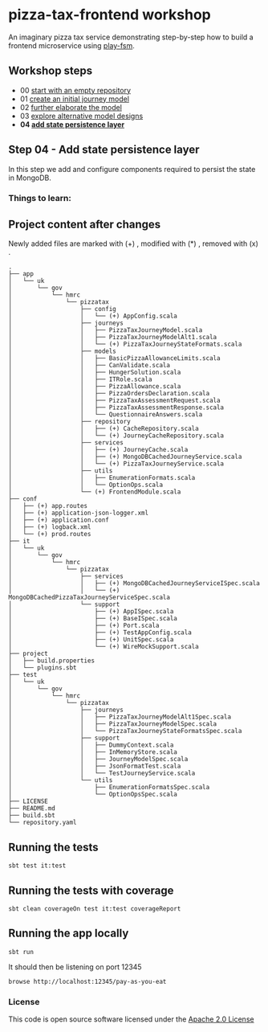 # pizza-tax-frontend workshop

An imaginary pizza tax service demonstrating step-by-step how to build a frontend microservice using [play-fsm](https://github.com/hmrc/play-fsm).

## Workshop steps

- 00 [start with an empty repository](https://github.com/hmrc/pizza-tax-frontend-workshop/tree/master#readme)
- 01 [create an initial journey model](https://github.com/hmrc/pizza-tax-frontend-workshop/tree/step-01-create-a-journey#readme)
- 02 [further elaborate the model](https://github.com/hmrc/pizza-tax-frontend-workshop/tree/step-02-extend-journey-model#readme)
- 03 [explore alternative model designs](https://github.com/hmrc/pizza-tax-frontend-workshop/tree/step-03-alternative-model-design#readme)
- **04 [add state persistence layer](https://github.com/hmrc/pizza-tax-frontend-workshop/tree/step-04-configure-state-persistence-layer#readme)**

## Step 04 - Add state persistence layer

In this step we add and configure components required to persist the state in MongoDB.

### Things to learn:

## Project content after changes

Newly added files are marked with (+) , modified with (*) , removed with (x) .

    .
    ├── app
    │   └── uk
    │       └── gov
    │           └── hmrc
    │               └── pizzatax
    │                   ├── config
    │                   │   └── (+) AppConfig.scala
    │                   ├── journeys
    │                   │   ├── PizzaTaxJourneyModel.scala
    │                   │   ├── PizzaTaxJourneyModelAlt1.scala
    │                   │   └── (+) PizzaTaxJourneyStateFormats.scala
    │                   ├── models
    │                   │   ├── BasicPizzaAllowanceLimits.scala
    │                   │   ├── CanValidate.scala
    │                   │   ├── HungerSolution.scala
    │                   │   ├── ITRole.scala
    │                   │   ├── PizzaAllowance.scala
    │                   │   ├── PizzaOrdersDeclaration.scala
    │                   │   ├── PizzaTaxAssessmentRequest.scala
    │                   │   ├── PizzaTaxAssessmentResponse.scala
    │                   │   └── QuestionnaireAnswers.scala
    │                   ├── repository
    │                   │   ├── (+) CacheRepository.scala
    │                   │   └── (+) JourneyCacheRepository.scala
    │                   ├── services
    │                   │   ├── (+) JourneyCache.scala
    │                   │   ├── (+) MongoDBCachedJourneyService.scala
    │                   │   └── (+) PizzaTaxJourneyService.scala
    │                   ├── utils
    │                   │   ├── EnumerationFormats.scala
    │                   │   └── OptionOps.scala
    │                   └── (+) FrontendModule.scala
    ├── conf
    │   ├── (+) app.routes
    │   ├── (+) application-json-logger.xml
    │   ├── (+) application.conf
    │   ├── (+) logback.xml
    │   └── (+) prod.routes
    ├── it
    │   └── uk
    │       └── gov
    │           └── hmrc
    │               └── pizzatax
    │                   ├── services
    │                   │   ├── (+) MongoDBCachedJourneyServiceISpec.scala
    │                   │   └── (+) MongoDBCachedPizzaTaxJourneyServiceSpec.scala
    │                   └── support
    │                       ├── (+) AppISpec.scala
    │                       ├── (+) BaseISpec.scala
    │                       ├── (+) Port.scala
    │                       ├── (+) TestAppConfig.scala
    │                       ├── (+) UnitSpec.scala
    │                       └── (+) WireMockSupport.scala
    ├── project
    │   ├── build.properties
    │   └── plugins.sbt
    ├── test
    │   └── uk
    │       └── gov
    │           └── hmrc
    │               └── pizzatax
    │                   ├── journeys
    │                   │   ├── PizzaTaxJourneyModelAlt1Spec.scala
    │                   │   ├── PizzaTaxJourneyModelSpec.scala
    │                   │   └── PizzaTaxJourneyStateFormatsSpec.scala
    │                   ├── support
    │                   │   ├── DummyContext.scala
    │                   │   ├── InMemoryStore.scala
    │                   │   ├── JourneyModelSpec.scala
    │                   │   ├── JsonFormatTest.scala
    │                   │   └── TestJourneyService.scala
    │                   └── utils
    │                       ├── EnumerationFormatsSpec.scala
    │                       └── OptionOpsSpec.scala
    ├── LICENSE
    ├── README.md
    ├── build.sbt
    └── repository.yaml

## Running the tests

    sbt test it:test

## Running the tests with coverage

    sbt clean coverageOn test it:test coverageReport

## Running the app locally

    sbt run

It should then be listening on port 12345

    browse http://localhost:12345/pay-as-you-eat

### License

This code is open source software licensed under the [Apache 2.0 License]("http://www.apache.org/licenses/LICENSE-2.0.html")
